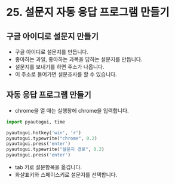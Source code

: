 # 25. 설문지 자동 응답 프로그램 만들기
## 구글 아이디로 설문지 만들기
* 구글 아이디로 설문지를 만듭니다.
* 좋아하는 과일, 좋아하는 과목을 답하는 설문지를 만듭니다.
* 설문지를 보내기를 하면 주소가 나옵니다. 
* 이 주소로 들어가면 설문조사를 할 수 있습니다.


## 자동 응답 프로그램 만들기
* chrome을 열 때는 실행창에 chrome을 입력합니다.
```python
import pyautogui, time

pyautogui.hotkey('win', 'r') 
pyautogui.typewrite("chrome", 0.2)
pyautogui.press('enter')
pyautogui.typewrite("설문지 경로", 0.2)
pyautogui.press('enter')
```

* tab 키로 설문항목을 옮깁니다. 
* 화살표키와 스페이스키로 설문지를 선택합니다.
